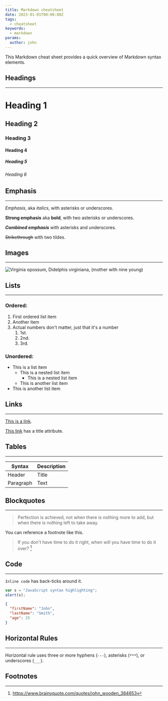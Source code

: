 ```yaml
---
title: Markdown cheatsheet
date: 2023-01-01T00:00:00Z
tags:
  - cheatsheet
keywords:
  - markdown
params:
  author: john
---
```


This Markdown cheat sheet provides a quick overview of Markdown syntax elements.

## Headings

---

# Heading 1

## Heading 2

### Heading 3

#### Heading 4

##### Heading 5

###### Heading 6

## Emphasis

---

_Emphasis_, aka _italics_, with asterisks or underscores.

**Strong emphasis** aka **bold**, with two asterisks or underscores.

**_Combined emphasis_** with asterisks and underscores.

~~Strikethrough~~ with two tildes.

## Images

---

![Virginia opossum, _Didelphis virginiana_, (mother with nine young)](image.jpg)

## Lists

---

### Ordered:

1. First ordered list item
2. Another item
3. Actual numbers don't matter, just that it's a number
   1. 1st.
   1. 2nd.
   1. 3rd.

### Unordered:

- This is a list item
  - This is a nested list item
    - This is a nested list item
  - This is another list item
- This is another list item

## Links

---

[This is a link](https://www.example.com).

[This link](https://www.example.com "Link Title") has a title attribute.

## Tables

---

| Syntax    | Description |
| --------- | ----------- |
| Header    | Title       |
| Paragraph | Text        |

## Blockquotes

---

> Perfection is achieved, not when there is nothing more to add, but when there
> is nothing left to take away.

You can reference a footnote like this.

> If you don't have time to do it right, when will you have time to do it over?
> [^1]

[^1]: https://www.brainyquote.com/quotes/john_wooden_384653

## Code

---

`Inline code` has back-ticks around it.

```javascript
var s = "JavaScript syntax highlighting";
alert(s);
```

```json
{
  "firstName": "John",
  "lastName": "Smith",
  "age": 25
}
```

## Horizontal Rules

---

Horizontal rule uses three or more hyphens (`---`), asterisks (`***`), or
underscores (`___`).

## Footnotes
